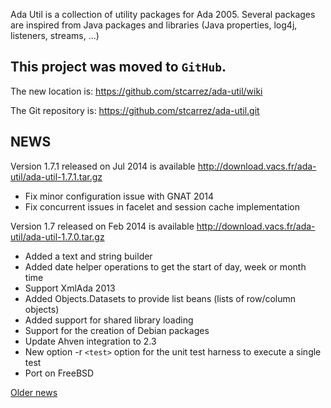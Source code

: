 Ada Util is a collection of utility packages for Ada 2005.  Several packages are inspired from Java packages and libraries (Java properties, log4j, listeners, streams, ...)

## This project was moved to `GitHub`. ##

The new location is: https://github.com/stcarrez/ada-util/wiki

The Git repository is: https://github.com/stcarrez/ada-util.git


## NEWS ##

Version 1.7.1 released on Jul 2014 is available http://download.vacs.fr/ada-util/ada-util-1.7.1.tar.gz

  * Fix minor configuration issue with GNAT 2014
  * Fix concurrent issues in facelet and session cache implementation

Version 1.7 released on Feb 2014 is available http://download.vacs.fr/ada-util/ada-util-1.7.0.tar.gz
  * Added a text and string builder
  * Added date helper operations to get the start of day, week or month time
  * Support XmlAda 2013
  * Added Objects.Datasets to provide list beans (lists of row/column objects)
  * Added support for shared library loading
  * Support for the creation of Debian packages
  * Update Ahven integration to 2.3
  * New option -r `<test>` option for the unit test harness to execute a single test
  * Port on FreeBSD

[Older news](NEWS.md)